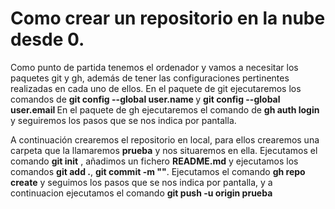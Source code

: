 # Como crear un repositorio en la nube desde 0.

Como punto de partida tenemos el ordenador y vamos a necesitar los paquetes git y gh, además de tener las configuraciones pertinentes realizadas en cada uno de ellos.
En el paquete de git ejecutaremos los comandos de **git config --global user.name <NOMBRE>** y **git config --global user.email <EMAIL>**
En el paquete de gh ejecutaremos el comando de **gh auth login** y seguiremos los pasos que se nos indica por pantalla.

A continuación crearemos el repositorio en local, para ellos crearemos una carpeta que la llamaremos **prueba** y nos situaremos en ella.
Ejecutamos el comando **git init** , añadimos un fichero **README.md** y ejecutamos los comandos **git add .**, **git commit -m "<MENSAJE>"**.
Ejecutamos el comando **gh repo create** y seguimos los pasos que se nos indica por pantalla, y a continuacion ejecutamos el comando **git push -u origin prueba**
